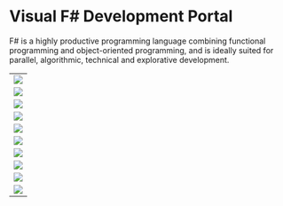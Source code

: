 # Visual F# Development Portal

F# is a highly productive programming language combining functional programming and object-oriented programming, and is ideally suited for parallel, algorithmic, technical and explorative development.



||
|-|
|![](../Image/VS_Icon_Documentation.gif)|**Documentation**<ul><li>[Using Visual Studio to Write F&#35; Programs](Using+Visual+Studio+to+Write+F%23+Programs.md)<br /></li><li>[F&#35; Language Reference](F%23+Language+Reference.md)<br /></li><li>[F&#35; Core Library Reference](F%23+Core+Library+Reference.md)<br /></li><li>[F&#35; Compiler &#40;fsc.exe&#41; Reference](F%23+Compiler+%28fsc.exe%29+Reference.md)<br /></li><li>[F&#35; Interactive &#40;fsi.exe&#41; Reference](F%23+Interactive+%28fsi.exe%29+Reference.md)<br /></li><ul/>|
|![](../Image/VS_Icon_Documentation.gif)|**Featured Tasks**<ul><li>[Functions &#40;F&#35;&#41;](Functions+%28F%23%29.md)<br /></li><li>[Lists &#40;F&#35;&#41;](Lists+%28F%23%29.md)<br /></li><li>[Keyword Reference &#40;F&#35;&#41;](Keyword+Reference+%28F%23%29.md)<br /></li><li>[Sequences &#40;F&#35;&#41;](Sequences+%28F%23%29.md)<br /></li><li>[Discriminated Unions &#40;F&#35;&#41;](Discriminated+Unions+%28F%23%29.md)<br /></li><li>[Walkthrough: Your First F&#35; Program](Walkthrough%3A+Your+First+F%23+Program.md)<br /></li><li>[Type Providers](Type+Providers.md)<br /></li><li>[Query Expressions &#40;F&#35;&#41;](Query+Expressions+%28F%23%29.md)<br /></li><ul/>|
|![](../Image/VS_Icon_Walkthroughs.gif)|**Walkthroughs**<ul><li>[Visual F&#35; Samples and Walkthroughs](Visual+F%23+Samples+and+Walkthroughs.md)<br /></li><li>[Walkthrough: Accessing a SQL Database by Using Type Providers &#40;F&#35;&#41;](Walkthrough%3A+Accessing+a+SQL+Database+by+Using+Type+Providers+%28F%23%29.md)<br /></li><li>[Walkthrough: Accessing a SQL Database by Using Type Providers and Entities &#40;F&#35;&#41;](Walkthrough%3A+Accessing+a+SQL+Database+by+Using+Type+Providers+and+Entities+%28F%23%29.md)<br /></li><ul/>|
|![](../Image/VS_icon_CodeSamples.gif)|**Code Samples**<ul><li>[F# Sample Pack](http://go.microsoft.com/fwlink/?LinkId=254878)<br /></li><ul/>|
|![](../Image/VS_Icon_Training.gif)|**Training**<ul><li>[Learn F#](http://go.microsoft.com/fwlink/?LinkId=254879)<br /></li><li>[Try F#](http://www.tryfsharp.org)<br /></li><ul/>|
|![](../Image/VS_Icon_Forums.gif)|**Forums**<ul><li>[F# General Forum](http://go.microsoft.com/fwlink/?LinkId=248225)<br /></li><ul/>|
|![](../Image/VS_Icon_Training.gif)|**Articles and Blogs**<ul><li>[Don Syme's WebLog on F# and Related Topics](http://go.microsoft.com/fwlink/?LinkId=254882)<br /></li><li>[F# Team Blog](http://go.microsoft.com/fwlink/?LinkId=254880)<br /></li><li>[Inside F#’s Blog](http://go.microsoft.com/fwlink/?LinkId=254883)<br /></li><ul/>|
|![](../Image/VS_icon_Channel9Videos.gif)|**Channel 9 Videos**<ul><li>[An Introduction to Microsoft F#](http://go.microsoft.com/fwlink/?LinkId=254884)<br /></li><li>[Design Patterns in F#](http://go.microsoft.com/fwlink/?LinkId=254885)<br /></li><li>[Information-Rich Programming in F#](http://go.microsoft.com/fwlink/?LinkId=254886)<br /></li><li>[Web Programming and More](http://go.microsoft.com/fwlink/?LinkId=254887)<br /></li><li>[Patterns and Match Expressions in F#](http://go.microsoft.com/fwlink/?LinkId=254889)<br /></li><li>[Discriminated Unions in F#](http://go.microsoft.com/fwlink/?LinkId=254890)<br /></li><ul/>|
|![](../Image/VS_Icon_MSDNDevCenter.gif)|**MSDN Developer Centers**<ul><li>[Microsoft F# Development Center](http://go.microsoft.com/fwlink/?LinkId=254891)<br /></li><ul/>|
|![](../Image/VS_Icon_Feedback.gif)|**Providing Feedback**<br /><br />To provide feedback about [!INCLUDE[vs_dev12](../Token/vs_dev12_md.md)], use [Microsoft Connect](http://go.microsoft.com/fwlink/?LinkID=150463).<br /><br />To provide feedback about the documentation for [!INCLUDE[vs_dev12](../Token/vs_dev12_md.md)], use the feedback controls on each page about which you want to give feedback.|
